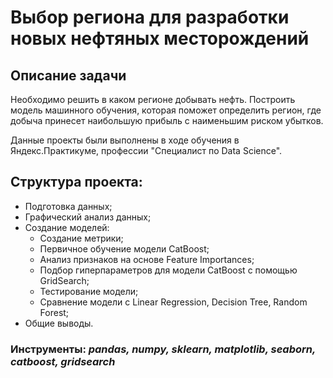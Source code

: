 # Выбор региона для разработки новых нефтяных месторождений

## Описание задачи

Необходимо решить в каком регионе добывать нефть. Построить модель машинного обучения, которая поможет определить регион, где добыча принесет наибольшую прибыль с наименьшим риском убытков.

Данные проекты были выполнены в ходе обучения в Яндекс.Практикуме, профессии "Специалист по Data Science".

## Структура проекта:

- Подготовка данных;
- Графический анализ данных;
- Создание моделей:
    - Создание метрики;
    - Первичное обучение модели CatBoost;
    - Анализ признаков на основе Feature Importances;
    - Подбор гиперпараметров для модели CatBoost с помощью GridSearch;
    - Тестирование модели;
    - Сравнение модели с Linear Regression, Decision Tree, Random Forest; 
- Общие выводы.

### Инструменты: *pandas, numpy, sklearn, matplotlib, seaborn, catboost, gridsearch*